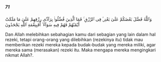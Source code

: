 ##### 71

<span class="ayah">وَٱللَّهُ فَضَّلَ بَعْضَكُمْ عَلَىٰ بَعْضٍۢ فِى ٱلرِّزْقِ ۚ فَمَا ٱلَّذِينَ فُضِّلُوا۟ بِرَآدِّى رِزْقِهِمْ عَلَىٰ مَا مَلَكَتْ أَيْمَٰنُهُمْ فَهُمْ فِيهِ سَوَآءٌ ۚ أَفَبِنِعْمَةِ ٱللَّهِ يَجْحَدُونَ</span>

<span class="ayah_translation">Dan Allah melebihkan sebahagian kamu dari sebagian yang lain dalam hal rezeki, tetapi orang-orang yang dilebihkan (rezekinya itu) tidak mau memberikan rezeki mereka kepada budak-budak yang mereka miliki, agar mereka sama (merasakan) rezeki itu. Maka mengapa mereka mengingkari nikmat Allah?.</span>
